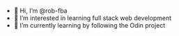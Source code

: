 - 👋 Hi, I’m @rob-fba
- 👀 I’m interested in learning full stack web development
- 🌱 I’m currently learning by following the Odin project

<!---
rob-fba/rob-fba is a ✨ special ✨ repository because its `README.md` (this file) appears on your GitHub profile.
You can click the Preview link to take a look at your changes.
--->
